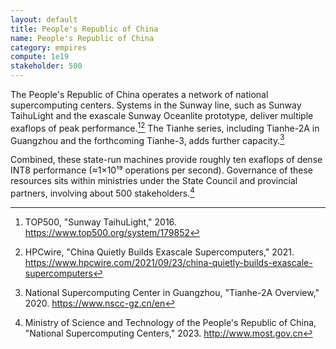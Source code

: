 ```yaml
---
layout: default
title: People's Republic of China
name: People's Republic of China
category: empires
compute: 1e19
stakeholder: 500
---
```


The People's Republic of China operates a network of national supercomputing centers.
Systems in the Sunway line, such as Sunway TaihuLight and the exascale Sunway Oceanlite
prototype, deliver multiple exaflops of peak performance.[^1][^2] The Tianhe series,
including Tianhe-2A in Guangzhou and the forthcoming Tianhe-3, adds further capacity.[^3]

Combined, these state-run machines provide roughly ten exaflops of dense INT8 performance
(≈1×10¹⁹ operations per second). Governance of these resources sits within ministries
under the State Council and provincial partners, involving about 500 stakeholders.[^4]

[^1]: TOP500, "Sunway TaihuLight," 2016. <https://www.top500.org/system/179852>
[^2]: HPCwire, "China Quietly Builds Exascale Supercomputers," 2021. <https://www.hpcwire.com/2021/09/23/china-quietly-builds-exascale-supercomputers>
[^3]: National Supercomputing Center in Guangzhou, "Tianhe-2A Overview," 2020. <https://www.nscc-gz.cn/en>
[^4]: Ministry of Science and Technology of the People's Republic of China, "National Supercomputing Centers," 2023. <http://www.most.gov.cn>
